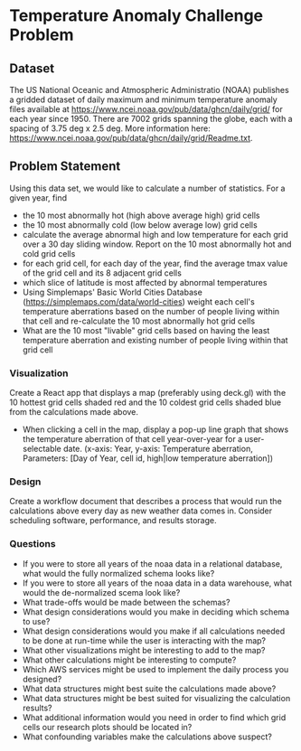 # Temperature Anomaly Challenge Problem

## Dataset
The US National Oceanic and Atmospheric Administratio (NOAA) publishes a gridded dataset of daily maximum and minimum temperature anomaly files available at https://www.ncei.noaa.gov/pub/data/ghcn/daily/grid/ for each year since 1950. There are 7002 grids spanning the globe, each with a spacing of 3.75 deg x 2.5 deg. More information here: https://www.ncei.noaa.gov/pub/data/ghcn/daily/grid/Readme.txt. 

## Problem Statement

Using this data set, we would like to calculate a number of statistics. For a given year, find 
* the 10 most abnormally hot (high above average high) grid cells
* the 10 most abnormally cold (low below average low) grid cells
* calculate the average abnormal high and low temperature for each grid over a 30 day sliding window. Report on the 10 most abnormally hot and cold grid cells
* for each grid cell, for each day of the year, find the average tmax value of the grid cell and its 8 adjacent grid cells
* which slice of latitude is most affected by abnormal temperatures
* Using Simplemaps' Basic World Cities Database (https://simplemaps.com/data/world-cities) weight each cell's temperature aberrations based on the number of people living within that cell and re-calculate the 10 most abnormally hot grid cells
* What are the 10 most "livable" grid cells based on having the least temperature aberration and existing number of people living within that grid cell

### Visualization

Create a React app that displays a map (preferably using deck.gl) with the 10 hottest grid cells shaded red and the 10 coldest grid cells shaded blue from the calculations made above. 
* When clicking a cell in the map, display a pop-up line graph that shows the temperature aberration of that cell year-over-year for a user-selectable date. (x-axis: Year, y-axis: Temperature aberration, Parameters: [Day of Year, cell id, high|low temperature aberration])

### Design

Create a workflow document that describes a process that would run the calculations above every day as new weather data comes in. Consider scheduling software, performance, and results storage.

### Questions

* If you were to store all years of the noaa data in a relational database, what would the fully normalized schema looks like?
* If you were to store all years of the noaa data in a data warehouse, what would the de-normalized scema look like?
* What trade-offs would be made between the schemas?
* What design considerations would you make in deciding which schema to use?
* What design considerations would you make if all calculations needed to be done at run-time while the user is interacting with the map?
* What other visualizations might be interesting to add to the map?
* What other calculations might be interesting to compute?
* Which AWS services might be used to implement the daily process you designed?
* What data structures might best suite the calculations made above?
* What data structures might be best suited for visualizing the calculation results?
* What additional information would you need in order to find which grid cells our research plots should be located in?
* What confounding variables make the calculations above suspect?